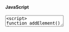 
#### JavaScript

<!-- <iframe class="code-preview" height="280px"></iframe> -->
<textarea class="code-editor js" name="code">
<script>
function addElement() { 
  var newDiv = document.createElement("div"); 
  var testContent = `
    <h1>Title</h1>
    <p>Paragraph test</p>
    <button>Button</button>
    <button class="is-primary">Button</button>
  `; 
  newDiv.innerHTML = testContent;
  document.body.appendChild(newDiv); 
}
document.addEventListener("DOMContentLoaded", addElement);
</script>
</textarea>
